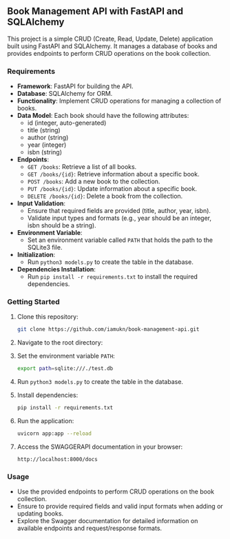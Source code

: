 ## Book Management API with FastAPI and SQLAlchemy

This project is a simple CRUD (Create, Read, Update, Delete) application built using FastAPI and SQLAlchemy. It manages a database of books and provides endpoints to perform CRUD operations on the book collection.

### Requirements

- **Framework**: FastAPI for building the API.
- **Database**: SQLAlchemy for ORM.
- **Functionality**: Implement CRUD operations for managing a collection of books.
- **Data Model**: Each book should have the following attributes:
  - id (integer, auto-generated)
  - title (string)
  - author (string)
  - year (integer)
  - isbn (string)
- **Endpoints**:
  - `GET /books`: Retrieve a list of all books.
  - `GET /books/{id}`: Retrieve information about a specific book.
  - `POST /books`: Add a new book to the collection.
  - `PUT /books/{id}`: Update information about a specific book.
  - `DELETE /books/{id}`: Delete a book from the collection.
- **Input Validation**:
  - Ensure that required fields are provided (title, author, year, isbn).
  - Validate input types and formats (e.g., year should be an integer, isbn should be a string).
- **Environment Variable**:
  - Set an environment variable called `PATH` that holds the path to the SQLite3 file.
- **Initialization**:
  - Run `python3 models.py` to create the table in the database.
- **Dependencies Installation**:
  - Run `pip install -r requirements.txt` to install the required dependencies.

### Getting Started

1. Clone this repository:

   ```bash
   git clone https://github.com/iamukn/book-management-api.git
   ```

2. Navigate to the root directory:


3. Set the environment variable `PATH`:

   ```bash
   export path=sqlite:///./test.db
   ```

4. Run `python3 models.py` to create the table in the database.

5. Install dependencies:

   ```bash
   pip install -r requirements.txt
   ```

6. Run the application:

   ```bash
   uvicorn app:app --reload
   ```

7. Access the SWAGGERAPI documentation in your browser:

   ```
   http://localhost:8000/docs
   ```

### Usage

- Use the provided endpoints to perform CRUD operations on the book collection.
- Ensure to provide required fields and valid input formats when adding or updating books.
- Explore the Swagger documentation for detailed information on available endpoints and request/response formats.
